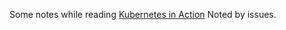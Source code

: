 Some notes while reading [Kubernetes in Action](https://www.manning.com/books/kubernetes-in-action)
Noted by issues.
